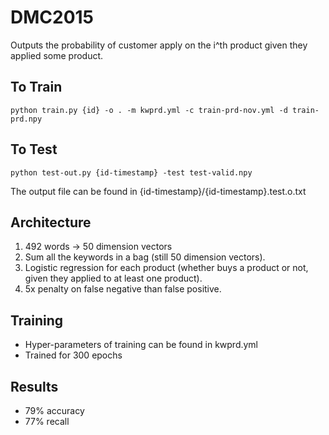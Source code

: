DMC2015
=============
Outputs the probability of customer apply on the i^th product given
they applied some product.

## To Train
```
python train.py {id} -o . -m kwprd.yml -c train-prd-nov.yml -d train-prd.npy
```

## To Test
```
python test-out.py {id-timestamp} -test test-valid.npy
```

The output file can be found in {id-timestamp}/{id-timestamp}.test.o.txt

## Architecture
1. 492 words -> 50 dimension vectors
2. Sum all the keywords in a bag (still 50 dimension vectors).
3. Logistic regression for each product (whether buys a product or not,
given they applied to at least one product).
4. 5x penalty on false negative than false positive.

## Training
* Hyper-parameters of training can be found in kwprd.yml
* Trained for 300 epochs

## Results
* 79% accuracy
* 77% recall